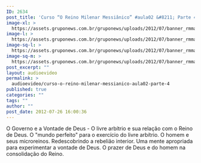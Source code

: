 ```yaml
---
ID: 2634
post_title: 'Curso “O Reino Milenar Messiânico” #aula02 &#8211; Parte 4'
image-xl: >
  https://assets.gruponews.com.br/gruponews/uploads/2012/07/banner_rmma2-pt4.jpg
image-l: >
  https://assets.gruponews.com.br/gruponews/uploads/2012/07/banner_rmma2-pt4.jpg
image-sq-l: >
  https://assets.gruponews.com.br/gruponews/uploads/2012/07/banner_rmma2-pt4.jpg
image-sq-m: >
  https://assets.gruponews.com.br/gruponews/uploads/2012/07/banner_rmma2-pt4-720x320.jpg
post_excerpt: ""
layout: audioevideo
permalink: >
  audioevideo/curso-o-reino-milenar-messianico-aula02-parte-4
published: true
categories: ""
tags: ""
author: ""
post_date: 2012-07-26 16:00:36
---
```

O Governo e a Vontade de Deus - O livre arbítrio e sua relação com o Reino de Deus. O "mundo perfeito" para o exercício do livre arbítrio. O homem e seus microreinos. Redescobrindo a rebelião interior. Uma mente apropriada para experimentar a vontade de Deus. O prazer de Deus e do homem na consolidação do Reino.
<div></div>